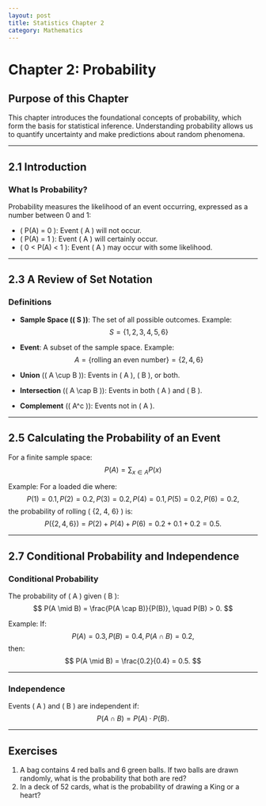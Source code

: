 ```yaml
---
layout: post
title: Statistics Chapter 2
category: Mathematics
---
```


# Chapter 2: Probability

## Purpose of this Chapter
This chapter introduces the foundational concepts of probability, which form the basis for statistical inference. Understanding probability allows us to quantify uncertainty and make predictions about random phenomena.

---

## 2.1 Introduction

### What Is Probability?
Probability measures the likelihood of an event occurring, expressed as a number between 0 and 1:
- \( P(A) = 0 \): Event \( A \) will not occur.
- \( P(A) = 1 \): Event \( A \) will certainly occur.
- \( 0 < P(A) < 1 \): Event \( A \) may occur with some likelihood.

---

## 2.3 A Review of Set Notation

### Definitions
- **Sample Space (\( S \))**: The set of all possible outcomes.
  Example:
  $$ S = \{1, 2, 3, 4, 5, 6\} $$

- **Event**: A subset of the sample space. Example:
  $$ A = \{\text{rolling an even number}\} = \{2, 4, 6\} $$

- **Union** (\( A \cup B \)): Events in \( A \), \( B \), or both.

- **Intersection** (\( A \cap B \)): Events in both \( A \) and \( B \).

- **Complement** (\( A^c \)): Events not in \( A \).

---

## 2.5 Calculating the Probability of an Event

For a finite sample space:
$$
P(A) = \sum_{x \in A} P(x)
$$

Example:
For a loaded die where:
$$
P(1) = 0.1, \, P(2) = 0.2, \, P(3) = 0.2, \, P(4) = 0.1, \, P(5) = 0.2, \, P(6) = 0.2,
$$
the probability of rolling \( \{2, 4, 6\} \) is:
$$
P(\{2, 4, 6\}) = P(2) + P(4) + P(6) = 0.2 + 0.1 + 0.2 = 0.5.
$$

---

## 2.7 Conditional Probability and Independence

### Conditional Probability
The probability of \( A \) given \( B \):
$$
P(A \mid B) = \frac{P(A \cap B)}{P(B)}, \quad P(B) > 0.
$$

Example:
If:
$$
P(A) = 0.3, \, P(B) = 0.4, \, P(A \cap B) = 0.2,
$$
then:
$$
P(A \mid B) = \frac{0.2}{0.4} = 0.5.
$$

---

### Independence
Events \( A \) and \( B \) are independent if:
$$
P(A \cap B) = P(A) \cdot P(B).
$$

---

## Exercises
1. A bag contains 4 red balls and 6 green balls. If two balls are drawn randomly, what is the probability that both are red?
2. In a deck of 52 cards, what is the probability of drawing a King or a heart?
